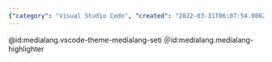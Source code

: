 ```yaml
---
{"category": "Visual Studio Code", "created": "2022-03-31T06:07:54.000Z", "date": "2022-03-31 06:07:54", "description": "This article provides detailed instructions on how to install two Visual Studio Code extensions, namely 'medialang.vscode-theme-medialang-seti' and 'medialang.medialang-highlighter', by using their respective IDs.", "modified": "2022-08-18T15:31:32.162Z", "tags": ["extension", "medialang", "pyjom"], "title": "Install VSCode Extensions by ID"}
---
```

@id:medialang.vscode-theme-medialang-seti
＠id:medialang.medialang-highlighter